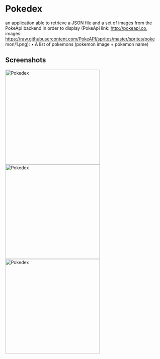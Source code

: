 # Pokedex

an application able to retrieve a JSON file and a set of
images from the PokeApi backend in order to display (PokeApi link:
http://pokeapi.co, images:
https://raw.githubusercontent.com/PokeAPI/sprites/master/sprites/poke
mon/1.png):
• A	list	of	pokemons	(pokemon	image	+	pokemon	name)


## Screenshots

<img width="300" alt="Pokedex" src="https://cloud.githubusercontent.com/assets/1444991/26534839/21df4744-43f6-11e7-82df-609a2163d050.png">
<img width="300" alt="Pokedex" src="https://cloud.githubusercontent.com/assets/1444991/26534840/21e08136-43f6-11e7-910d-a17f3c9242ba.png">
<img width="300" alt="Pokedex" src="https://cloud.githubusercontent.com/assets/1444991/26534838/21d96cde-43f6-11e7-8667-08433c4a126f.png">
